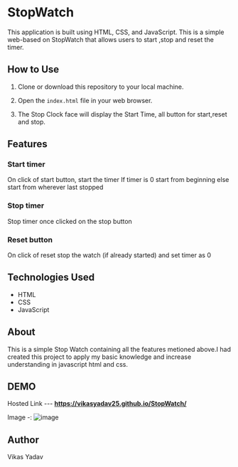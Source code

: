 # StopWatch
This application is built using HTML, CSS, and JavaScript. This is a simple web-based on StopWatch that allows users to start ,stop and reset the timer.
## How to Use

1. Clone or download this repository to your local machine.

2. Open the `index.html` file in your web browser.

3. The Stop Clock face will display the Start Time, all button for start,reset and stop.
   
## Features

### Start timer
On click of start button, start the timer
If timer is 0 start from beginning else start from wherever last stopped

### Stop timer
Stop timer once clicked on the stop button

### Reset button
On click of reset stop the watch (if already started) and set timer as 0


## Technologies Used

- HTML
- CSS
- JavaScript

## About

This is a simple Stop Watch containing all the features metioned above.I had created this project to apply  my basic knowledge and increase understanding in javascript html and css.

## DEMO
Hosted Link --- **https://vikasyadav25.github.io/StopWatch/**


Image -: 
![image](https://github.com/Vikasyadav25/StopWatch/assets/91658308/be1133da-2110-4534-a07f-3b0616d4f169)

## Author
Vikas Yadav
